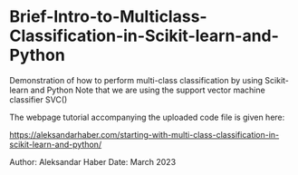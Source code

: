 # Brief-Intro-to-Multiclass-Classification-in-Scikit-learn-and-Python

Demonstration of how to perform multi-class classification by using Scikit-learn and Python 
Note that we are using the support vector machine classifier SVC()

The webpage tutorial accompanying the uploaded code file is given here:

https://aleksandarhaber.com/starting-with-multi-class-classification-in-scikit-learn-and-python/

Author: Aleksandar Haber 
Date: March 2023
